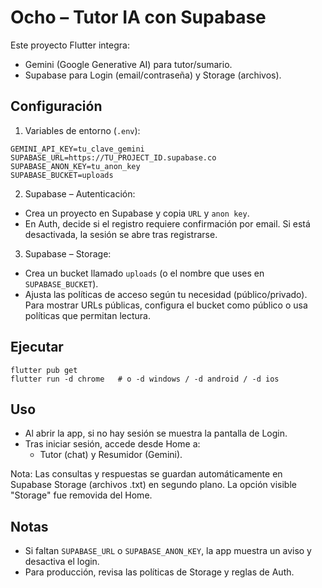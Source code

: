# Ocho – Tutor IA con Supabase

Este proyecto Flutter integra:
- Gemini (Google Generative AI) para tutor/sumario.
- Supabase para Login (email/contraseña) y Storage (archivos).

## Configuración

1) Variables de entorno (`.env`):

```
GEMINI_API_KEY=tu_clave_gemini
SUPABASE_URL=https://TU_PROJECT_ID.supabase.co
SUPABASE_ANON_KEY=tu_anon_key
SUPABASE_BUCKET=uploads
```

2) Supabase – Autenticación:
- Crea un proyecto en Supabase y copia `URL` y `anon key`.
- En Auth, decide si el registro requiere confirmación por email. Si está desactivada, la sesión se abre tras registrarse.

3) Supabase – Storage:
- Crea un bucket llamado `uploads` (o el nombre que uses en `SUPABASE_BUCKET`).
- Ajusta las políticas de acceso según tu necesidad (público/privado). Para mostrar URLs públicas, configura el bucket como público o usa políticas que permitan lectura.

## Ejecutar

```
flutter pub get
flutter run -d chrome   # o -d windows / -d android / -d ios
```

## Uso
- Al abrir la app, si no hay sesión se muestra la pantalla de Login.
- Tras iniciar sesión, accede desde Home a:
  - Tutor (chat) y Resumidor (Gemini).
  
Nota: Las consultas y respuestas se guardan automáticamente en Supabase Storage (archivos .txt) en segundo plano. La opción visible "Storage" fue removida del Home.

## Notas
- Si faltan `SUPABASE_URL` o `SUPABASE_ANON_KEY`, la app muestra un aviso y desactiva el login.
- Para producción, revisa las políticas de Storage y reglas de Auth.
